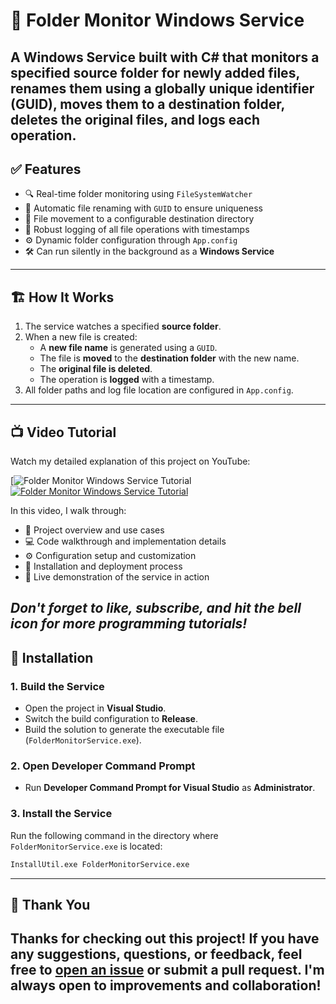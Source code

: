 # 📂 Folder Monitor Windows Service
A Windows Service built with C# that monitors a specified source folder for newly added files, renames them using a globally unique identifier (GUID), moves them to a destination folder, deletes the original files, and logs each operation.
---
## ✅ Features
- 🔍 Real-time folder monitoring using `FileSystemWatcher`
- 🔄 Automatic file renaming with `GUID` to ensure uniqueness
- 📁 File movement to a configurable destination directory
- 📝 Robust logging of all file operations with timestamps
- ⚙️ Dynamic folder configuration through `App.config`
- 🛠️ Can run silently in the background as a **Windows Service**
---
## 🏗️ How It Works
1. The service watches a specified **source folder**.
2. When a new file is created:
   - A **new file name** is generated using a `GUID`.
   - The file is **moved** to the **destination folder** with the new name.
   - The **original file is deleted**.
   - The operation is **logged** with a timestamp.
3. All folder paths and log file location are configured in `App.config`.
---
## 📺 Video Tutorial
Watch my detailed explanation of this project on YouTube:

[![Folder Monitor Windows Service Tutorial](https://youtu.be/XBLhyoAqXiE?si=D2IxaPboL7d7HlSL)
[![Folder Monitor Windows Service Tutorial](https://img.shields.io/badge/YouTube-Watch%20Tutorial-red?style=for-the-badge&logo=youtube)](https://youtu.be/XBLhyoAqXiE?si=D2IxaPboL7d7HlSL)

In this video, I walk through:
- 🎯 Project overview and use cases
- 💻 Code walkthrough and implementation details
- ⚙️ Configuration setup and customization
- 🔧 Installation and deployment process
- 🧪 Live demonstration of the service in action

*Don't forget to **like**, **subscribe**, and **hit the bell icon** for more programming tutorials!*
---
## 🔧 Installation
### 1. Build the Service
- Open the project in **Visual Studio**.
- Switch the build configuration to **Release**.
- Build the solution to generate the executable file (`FolderMonitorService.exe`).
### 2. Open Developer Command Prompt
- Run **Developer Command Prompt for Visual Studio** as **Administrator**.
### 3. Install the Service
Run the following command in the directory where `FolderMonitorService.exe` is located:
```bash
InstallUtil.exe FolderMonitorService.exe
```
---
## 🙏 Thank You
Thanks for checking out this project!
If you have any **suggestions**, **questions**, or **feedback**, feel free to [open an issue](https://github.com/YourUsername/FolderMonitorService/issues) or submit a pull request.
I'm always open to improvements and collaboration!
---
